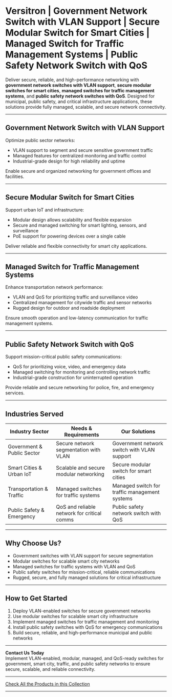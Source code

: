 # Versitron | Government Network Switch with VLAN Support | Secure Modular Switch for Smart Cities | Managed Switch for Traffic Management Systems | Public Safety Network Switch with QoS

Deliver secure, reliable, and high-performance networking with **government network switches with VLAN support**, **secure modular switches for smart cities**, **managed switches for traffic management systems**, and **public safety network switches with QoS**. Designed for municipal, public safety, and critical infrastructure applications, these solutions provide fully managed, scalable, and secure network connectivity.

---

## Government Network Switch with VLAN Support

Optimize public sector networks:

- VLAN support to segment and secure sensitive government traffic  
- Managed features for centralized monitoring and traffic control  
- Industrial-grade design for high reliability and uptime  

Enable secure and organized networking for government offices and facilities.

---

## Secure Modular Switch for Smart Cities

Support urban IoT and infrastructure:

- Modular design allows scalability and flexible expansion  
- Secure and managed switching for smart lighting, sensors, and surveillance  
- PoE support for powering devices over a single cable  

Deliver reliable and flexible connectivity for smart city applications.

---

## Managed Switch for Traffic Management Systems

Enhance transportation network performance:

- VLAN and QoS for prioritizing traffic and surveillance video  
- Centralized management for citywide traffic and sensor networks  
- Rugged design for outdoor and roadside deployment  

Ensure smooth operation and low-latency communication for traffic management systems.

---

## Public Safety Network Switch with QoS

Support mission-critical public safety communications:

- QoS for prioritizing voice, video, and emergency data  
- Managed switching for monitoring and controlling network traffic  
- Industrial-grade construction for uninterrupted operation  

Provide reliable and secure networking for police, fire, and emergency services.

---

## Industries Served

| Industry Sector             | Needs & Requirements                           | Our Solutions                               |
|-----------------------------|------------------------------------------------|--------------------------------------------|
| Government & Public Sector  | Secure network segmentation with VLAN         | Government network switch with VLAN support|
| Smart Cities & Urban IoT    | Scalable and secure modular networking        | Secure modular switch for smart cities     |
| Transportation & Traffic    | Managed switches for traffic systems         | Managed switch for traffic management systems|
| Public Safety & Emergency   | QoS and reliable network for critical comms  | Public safety network switch with QoS      |

---

## Why Choose Us?

- Government switches with VLAN support for secure segmentation  
- Modular switches for scalable smart city networks  
- Managed switches for traffic systems with VLAN and QoS  
- Public safety switches for mission-critical, reliable communications  
- Rugged, secure, and fully managed solutions for critical infrastructure  

---

## How to Get Started

1. Deploy VLAN-enabled switches for secure government networks  
2. Use modular switches for scalable smart city infrastructure  
3. Implement managed switches for traffic management and monitoring  
4. Install public safety switches with QoS for emergency communications  
5. Build secure, reliable, and high-performance municipal and public networks  

---

**Contact Us Today**  
Implement VLAN-enabled, modular, managed, and QoS-ready switches for government, smart city, traffic, and public safety networks to ensure secure, scalable, and reliable connectivity.

---

[Check All the Products in this Collection](https://www.versitron.com/collections/modular-switch)

---
